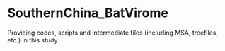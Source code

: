 # SouthernChina_BatVirome
Providing codes, scripts and intermediate files (including MSA, treefiles, etc.) in this study

